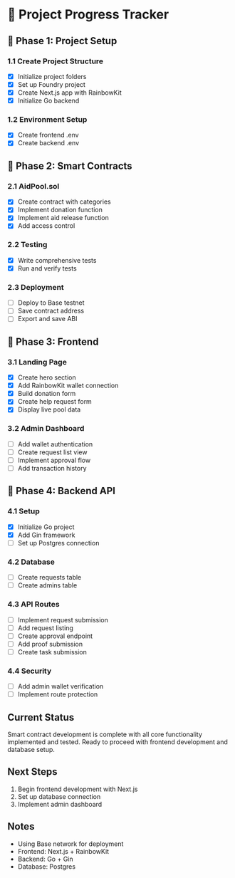 # 🚀 Project Progress Tracker

## 🧱 Phase 1: Project Setup

### 1.1 Create Project Structure
- [x] Initialize project folders
- [x] Set up Foundry project
- [x] Create Next.js app with RainbowKit
- [x] Initialize Go backend

### 1.2 Environment Setup
- [x] Create frontend .env
- [x] Create backend .env

## 🔗 Phase 2: Smart Contracts

### 2.1 AidPool.sol
- [x] Create contract with categories
- [x] Implement donation function
- [x] Implement aid release function
- [x] Add access control

### 2.2 Testing
- [x] Write comprehensive tests
- [x] Run and verify tests

### 2.3 Deployment
- [ ] Deploy to Base testnet
- [ ] Save contract address
- [ ] Export and save ABI

## 🎨 Phase 3: Frontend

### 3.1 Landing Page
- [x] Create hero section
- [x] Add RainbowKit wallet connection
- [x] Build donation form
- [x] Create help request form
- [x] Display live pool data

### 3.2 Admin Dashboard
- [ ] Add wallet authentication
- [ ] Create request list view
- [ ] Implement approval flow
- [ ] Add transaction history

## 🧠 Phase 4: Backend API

### 4.1 Setup
- [x] Initialize Go project
- [x] Add Gin framework
- [ ] Set up Postgres connection

### 4.2 Database
- [ ] Create requests table
- [ ] Create admins table

### 4.3 API Routes
- [ ] Implement request submission
- [ ] Add request listing
- [ ] Create approval endpoint
- [ ] Add proof submission
- [ ] Create task submission

### 4.4 Security
- [ ] Add admin wallet verification
- [ ] Implement route protection

## Current Status
Smart contract development is complete with all core functionality implemented and tested. Ready to proceed with frontend development and database setup.

## Next Steps
1. Begin frontend development with Next.js
2. Set up database connection
3. Implement admin dashboard

## Notes
- Using Base network for deployment
- Frontend: Next.js + RainbowKit
- Backend: Go + Gin
- Database: Postgres
